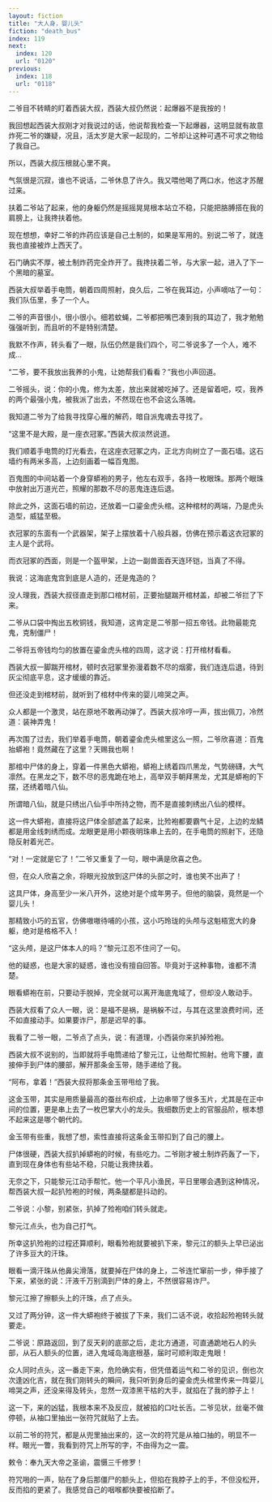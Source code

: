 ```yaml
---
layout: fiction
title: "大人身，婴儿头"
fiction: "death_bus"
index: 119
next:
  index: 120
  url: "0120"
previous:
  index: 118
  url: "0118"
---
```

二爷目不转睛的盯着西装大叔，西装大叔仍然说：起爆器不是我按的！

我回想起西装大叔刚才对我说过的话，他说帮我检查一下起爆器，这明显就有故意炸死二爷的嫌疑，况且，活太岁是大家一起现的，二爷却让这种可遇不可求之物给了我自己。

所以，西装大叔压根就心里不爽。

气氛很是沉寂，谁也不说话，二爷休息了许久。我又喂他喝了两口水，他这才苏醒过来。

扶着二爷站了起来，他的身躯仍然是摇摇晃晃根本站立不稳，只能把胳膊搭在我的肩膀上，让我搀扶着他。

现在想想，幸好二爷的炸药应该是自己土制的，如果是军用的。别说二爷了，就连我也直接被炸上西天了。

石门确实不厚，被土制炸药完全炸开了。我搀扶着二爷，与大家一起，进入了下一个黑暗的墓室。

西装大叔举着手电筒，朝着四周照射，良久后，二爷在我耳边，小声嘀咕了一句：我们队伍里，多了一个人。

二爷的声音很小，很小很小。细若蚊蝇，二爷都把嘴巴凑到我的耳边了，我才勉勉强强听到，而且听的不是特别清楚。

我默不作声，转头看了一眼，队伍仍然是我们四个，可二爷说多了一个人，难不成...

“二爷，要不我放出我养的小鬼，让她帮我们看看？”我也小声回道。

二爷摇头，说：你的小鬼，修为太差，放出来就被吃掉了。还是留着吧，哎，我养的两个最强小鬼，被我派了出去，不然现在也不会这么落魄。

我知道二爷为了给我寻找穿心雁的解药，暗自派鬼魂去寻找了。

“这里不是大殿，是一座衣冠冢。”西装大叔淡然说道。

我们顺着手电筒的灯光看去，在这座衣冠冢之内，正北方向树立了一面石墙。这石墙约有两米多高，上边刻画着一幅百鬼图。

百鬼图的中间站着一个身穿蟒袍的男子，他左右双手，各持一枚眼珠。那两个眼珠中放射出万道光芒，照耀的那数不尽的恶鬼连连后退。

除此之外，这面石墙的前边，还放着一口鎏金虎头棺。这种棺材的两端，乃是虎头造型，威猛至极。

衣冠冢的东面有一个武器架，架子上摆放着十八般兵器，仿佛在预示着这衣冠冢的主人是个武将。

而衣冠冢的西面，则是一个盔甲架，上边一副兽面吞天连环铠，当真了不得。

我说：这海底鬼宫到底是人造的，还是鬼造的？

没人理我，西装大叔径直走到那口棺材前，正要抬腿踹开棺材盖，却被二爷拦了下来。

二爷从口袋中掏出五枚铜钱，我知道，这肯定是二爷那一招五帝钱。此物最能克鬼，克制僵尸！

二爷将五帝钱均匀的放置在鎏金虎头棺的四周，这才说：打开棺材看看。

西装大叔一脚踹开棺材，顿时衣冠冢里弥漫着数不尽的烟雾，我们连连后退，待到灰尘彻底平息，这才缓缓的靠近。

但还没走到棺材前，就听到了棺材中传来的婴儿啼哭之声。

众人都是一个激灵，站在原地不敢再动弹了。西装大叔冷哼一声，拔出佩刀，冷然道：装神弄鬼！

再次围了过去，我们举着手电筒，朝着鎏金虎头棺里这么一照，二爷欣喜道：百鬼抬蟒袍！竟然藏在了这里？天赐我也啊！

那棺中尸体的身上，穿着一件黑色大蟒袍，蟒袍上绣着四爪黑龙，气势磅礴，大气凛然。在黑龙之下，数不尽的恶鬼跪在地上，高举双手朝拜黑龙，尤其是蟒袍的下摆，还绣着暗八仙。

所谓暗八仙，就是只绣出八仙手中所持之物，而不是直接刺绣出八仙的模样。

这一件大蟒袍，直接将这尸体全部遮盖了起来，比殓袍都要霸气十足，上边的龙鳞都是用金线刺绣而成。龙眼更是用小颗夜明珠串上去的，在手电筒的照射下，还隐隐反射着光芒。

“对！一定就是它了！”二爷又重复了一句，眼中满是欣喜之色。

但，在众人欣喜之余，将眼光投放到这尸体的头部之时，谁也笑不出声了！

这具尸体，身高至少一米八开外，这绝对是个成年男子。但他的脑袋，竟然是一个婴儿头！

那精致小巧的五官，仿佛嗷嗷待哺的小孩，这小巧玲珑的头颅与这魁梧宽大的身躯，绝对是格格不入！

“这头颅，是这尸体本人的吗？”黎元江忍不住问了一句。

他的疑惑，也是大家的疑惑，谁也没有擅自回答。毕竟对于这种事物，谁都不清楚。

眼看蟒袍在前，只要动手脱掉，完全就可以离开海底鬼域了，但却没人敢动手。

西装大叔看了众人一眼，说：是福不是祸，是祸躲不过，与其在这里浪费时间，还不如直接动手。如果要诈尸，那是迟早的事。

我看了二爷一眼，二爷点了点头，说：有道理，小西装你来扒掉殓袍。

西装大叔不说别的，当即就将手电筒递给了黎元江，让他帮忙照射。他弯下腰，直接伸手到尸体的腰部，解开那条金玉带，随手递给了我。

“阿布，拿着！”西装大叔将那条金玉带甩给了我。

这金玉带，其实是用质量最高的蚕丝布织成，上边串带了很多玉片，尤其是在正中间的位置，更是串上去了一枚巴掌大小的龙头。我细数历史上的官服品阶，根本想不起来这是哪个朝代的。

金玉带有些重，我想了想，索性直接将这条金玉带扣到了自己的腰上。

尸体很硬，西装大叔扒掉蟒袍的时候，有些吃力。二爷刚才被土制炸药轰了一下，直到现在身体也有些站不稳，只能让我搀扶着。

无奈之下，只能黎元江动手帮忙。他一个平凡小渔民，平日里哪会遇到这种情况，帮西装大叔一起扒殓袍的时候，两条腿都是抖动的。

二爷说：小黎，别紧张，扒掉了殓袍咱们转头就走。

黎元江点头，也为自己打气。

所幸这扒殓袍的过程还算顺利，眼看殓袍就要被扒下来，黎元江的额头上早已泌出了许多豆大的汗珠。

眼看一滴汗珠从他鼻尖滑落，就要掉在尸体的身上，二爷连忙窜前一步，伸手接了下来，紧张的说：汗液千万别滴到尸体的身上，不然很容易诈尸。

黎元江擦了擦额头上的汗珠，点了点头。

又过了两分钟，这一件大蟒袍终于被拔了下来，我们二话不说，收拾起殓袍转头就要走。

二爷说：原路返回，到了反天刹的底部之后，走北方通道，可直通跪地石人的头部，从石人额头的位置，进入鬼域岛海底根基，届时可顺利取走鬼眼！

众人同时点头，这一番走下来，危险确实有，但凭借着运气和二爷的见识，倒也次次逢凶化吉，就在我们刚转头的瞬间，我只听到身后的鎏金虎头棺里传来一阵婴儿啼哭之声，还没来得及转头，忽然一双漆黑干枯的大手，就掐在了我的脖子上！

这一下，来的凶猛，我根本来不及反应，就被掐的口吐长舌。二爷见状，丝毫不做停顿，从袖口里抽出一张符咒就贴了上去。

以前二爷的符咒，都是从兜里抽出来的，这一次的符咒是从袖口抽的，明显不一样。眼光一瞥，我看到符咒上所写的字，不由得为之一震。

敕令：奉九天大帝之圣谕，震慑三千修罗！

符咒啪的一声，贴在了身后那僵尸的额头上，但掐在我脖子上的手，不但没松开，反而掐的更紧了。我感觉自己的咽喉都快要被掐断了。